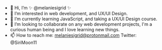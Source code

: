 - 👋 Hi, I’m ✨  @melaniesigrid  ✨
- 👀 I’m interested in web development, and UX/UI Design.
- 🌱 I’m currently learning JavaScript, and taking a UX/UI Design course.
- 💞️ I’m looking to collaborate on any web development projects, I'm a curious human being and I love learning new things.
- 📫 How to reach me: melaniesigrid@protonmail.com Twitter: @SiriMoon11

<!---
melaniesigrid/melaniesigrid is a ✨ special ✨ repository because its `README.md` (this file) appears on your GitHub profile.
You can click the Preview link to take a look at your changes.
--->
